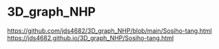 # 3D_graph_NHP
https://github.com/jds4682/3D_graph_NHP/blob/main/Sosiho-tang.html
https://jds4682.github.io/3D_graph_NHP/Sosiho-tang.html
